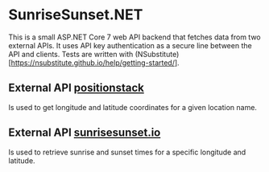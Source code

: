 # SunriseSunset.NET

This is a small ASP.NET Core 7 web API backend that fetches data from two external APIs. 
It uses API key authentication as a secure line between the API and clients.
Tests are written with (NSubstitute)[https://nsubstitute.github.io/help/getting-started/].


## External API  [positionstack](https://positionstack.com/)
Is used to get longitude and latitude coordinates for a given location name.

## External API [sunrisesunset.io](https://sunrisesunset.io/api/)
Is used to retrieve sunrise and sunset times for a specific longitude and latitude.
